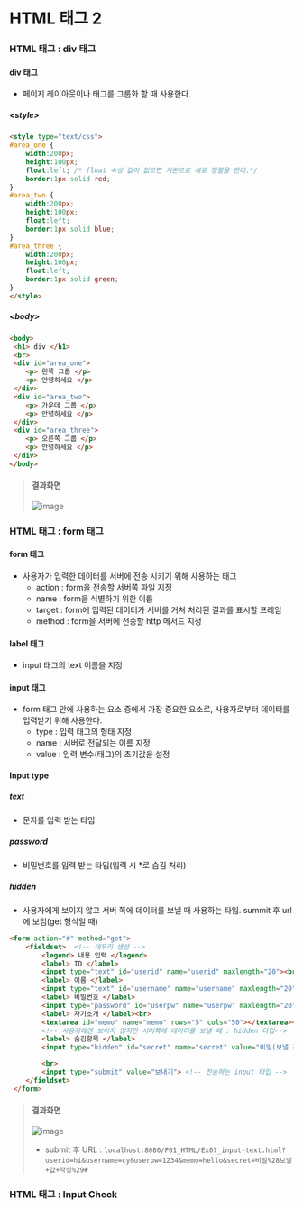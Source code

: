 # HTML 태그 2
### HTML 태그 : div 태그
#### div 태그
- 페이지 레이아웃이나 태그를 그룹화 할 때 사용한다.  
##### \<style>
```html
<style type="text/css">
#area_one { 
	width:200px;
	height:100px;
	float:left; /* float 속성 값이 없으면 기본으로 세로 정렬을 한다.*/
	border:1px solid red;
}
#area_two { 
	width:200px;
	height:100px;
	float:left;
	border:1px solid blue;
}
#area_three { 
	width:200px;
	height:100px;
	float:left;
	border:1px solid green;
}
</style>
```
##### \<body>
```html
<body>
 <h1> div </h1>
 <br>
 <div id="area_one">
	<p> 왼쪽 그룹 </p>
	<p> 안녕하세요 </p>
 </div>
 <div id="area_two">
	<p> 가운데 그룹 </p>
	<p> 안녕하세요 </p>
 </div>
 <div id="area_three">
	<p> 오른쪽 그룹 </p>
	<p> 안녕하세요 </p>
 </div>
</body>
```  
  
> #### 결과화면
>   
> ![image](https://user-images.githubusercontent.com/79209568/114014898-176cd900-98a4-11eb-814e-add0cf7ea23f.png)

### HTML 태그 : form 태그
#### form 태그
* 사용자가 입력한 데이터를 서버에 전송 시키기 위해 사용하는 태그
  * action : form을 전송할 서버쪽 파일 지정
  * name   : form을 식별하기 위한 이름
  * target : form에 입력된 데이터가 서버를 거쳐 처리된 결과를 표시할 프레임
  * method : form을 서버에 전송할 http 메서드 지정

#### label 태그
- input 태그의 text 이름을 지정

#### input 태그
- form 태그 안에 사용하는 요소 중에서 가장 중요한 요소로, 사용자로부터 데이터를 입력받기 위해 사용한다.
  - type : 입력 태그의 형태 지정
  - name : 서버로 전달되는 이름 지정
  - value : 입력 변수(태그)의 초기값을 설정

#### Input type
##### text
* 문자를 입력 받는 타입
##### password
* 비밀번호를 입력 받는 타입(입력 시 \*로 숨김 처리)
##### hidden 
* 사용자에게 보이지 않고 서버 쪽에 데이터를 보낼 때 사용하는 타입. summit 후 url에 보임(get 형식일 때)
```html
<form action="#" method="get">
	<fieldset>  <!-- 테두리 생성 -->
		<legend> 내용 입력 </legend>
		<label> ID </label>
		<input type="text" id="userid" name="userid" maxlength="20"><br>
		<label> 이름 </label>
		<input type="text" id="username" name="username" maxlength="20"><br>
		<label> 비밀번호 </label>
		<input type="password" id="userpw" name="userpw" maxlength="20"><br> <!-- 비밀번호 작성 input 타입 -->
		<label> 자기소개 </label><br>
		<textarea id="memo" name="memo" rows="5" cols="50"></textarea><br>
		<!-- 사용자에겐 보이지 않지만 서버쪽에 데이터를 보낼 때 : hidden 타입-->
		<label> 숨김항목 </label>
		<input type="hidden" id="secret" name="secret" value="비밀(보낼 값 작성)"> <!-- 화면에 안보이지만 summit 후 url에 value값이 보임 -->

		<br>
		<input type="submit" value="보내기"> <!-- 전송하는 input 타입 -->
	</fieldset>
 </form>
```
> #### 결과화면
>   
> ![image](https://user-images.githubusercontent.com/79209568/114021303-8568ce80-98ab-11eb-8d54-69116391e8f0.png)
> * submit 후 URL : `localhost:8080/P01_HTML/Ex07_input-text.html?userid=hi&username=cy&userpw=1234&memo=hello&secret=비밀%28보낼+값+작성%29#`

### HTML 태그 : Input Check
#### 
